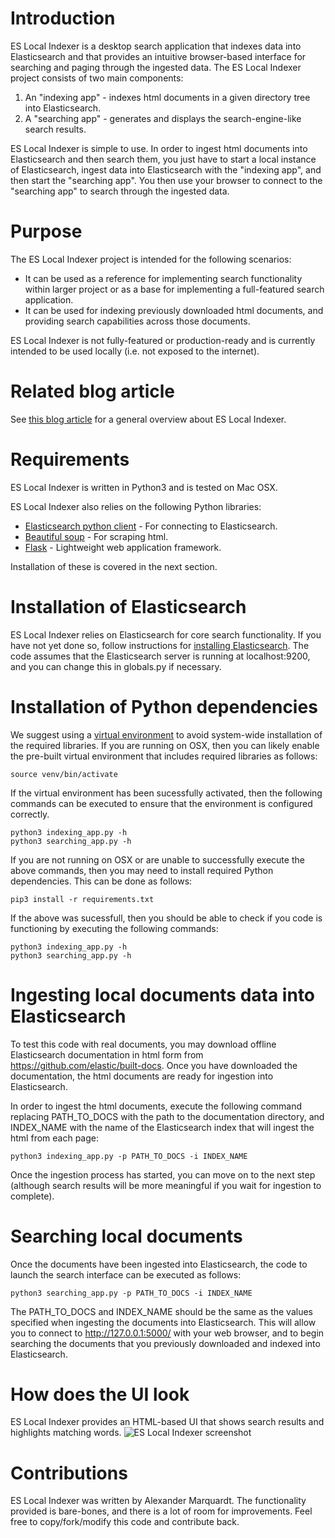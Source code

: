 # Introduction
ES Local Indexer is a desktop search application that indexes data into Elasticsearch and that provides an intuitive browser-based interface for searching and paging through the ingested data. The ES Local Indexer project consists of two main components:
1. An "indexing app" - indexes html documents in a given directory tree into Elasticsearch.
2. A "searching app" - generates and displays the search-engine-like search results. 

ES Local Indexer is simple to use. In order to ingest html documents into Elasticsearch and then search them, you just have to start a local instance of Elasticsearch, ingest data into Elasticsearch with the "indexing app", and then start the "searching app". You then use your browser to connect to the "searching app" to search through the ingested data. 

# Purpose
The ES Local Indexer project is intended for the following scenarios:

* It can be used as a reference for implementing search functionality within larger project or as a base for implementing a full-featured search application.
* It can be used for indexing previously downloaded html documents, and providing search capabilities across those documents.

ES Local Indexer is not fully-featured or production-ready and is currently intended to be used locally (i.e. not exposed to the internet).

# Related blog article
See [this blog article](https://alexmarquardt.com/es-local-indexer-desktop-search-built-with-elasticsearch/) for a general overview about ES Local Indexer.

# Requirements

ES Local Indexer is written in Python3 and is tested on Mac OSX. 

ES Local Indexer also relies on the following Python libraries:
* [Elasticsearch python client](https://pypi.org/project/elasticsearch/) - For connecting to Elasticsearch.
* [Beautiful soup](https://pypi.org/project/beautifulsoup4/) - For scraping html.
* [Flask](https://pypi.org/project/Flask/) - Lightweight web application framework.

Installation of these is covered in the next section.

# Installation of Elasticsearch
ES Local Indexer relies on Elasticsearch for core search functionality. If you have not yet done so, follow instructions for [installing Elasticsearch](https://www.elastic.co/guide/en/elasticsearch/reference/current/install-elasticsearch.html). The code assumes that the Elasticsearch server is running at localhost:9200, and you can change this in globals.py if necessary.

# Installation of Python dependencies
We suggest using a [virtual environment](https://realpython.com/python-virtual-environments-a-primer/) to avoid system-wide installation of the required libraries. If you are running on OSX, then you can likely enable the pre-built virtual environment that includes required libraries as follows:
```
source venv/bin/activate
```
If the virtual environment has been sucessfully activated, then the following commands can be executed to ensure that the environment is configured correctly. 
```
python3 indexing_app.py -h
python3 searching_app.py -h
```

If you are not running on OSX or are unable to successfully execute the above commands, then you may need to install required Python dependencies. This can be done as follows: 
```
pip3 install -r requirements.txt
```
If the above was sucessfull, then you should be able to check if you code is functioning by executing the following commands:
```
python3 indexing_app.py -h
python3 searching_app.py -h
```

# Ingesting local documents data into Elasticsearch
To test this code with real documents, you may download offline Elasticsearch documentation in html form from https://github.com/elastic/built-docs. Once you have downloaded the documentation, the html documents are ready for ingestion into Elasticsearch.

In order to ingest the html documents, execute the following command replacing PATH_TO_DOCS with the path to the documentation directory, and INDEX_NAME with the name of the Elasticsearch index that will ingest the html from each page:
```
python3 indexing_app.py -p PATH_TO_DOCS -i INDEX_NAME
```
Once the ingestion process has started, you can move on to the next step (although search results will be more meaningful if you wait for ingestion to complete).

# Searching local documents
Once the documents have been ingested into Elasticsearch, the code to launch the search interface can be executed as follows: 
```
python3 searching_app.py -p PATH_TO_DOCS -i INDEX_NAME
```
The PATH_TO_DOCS and INDEX_NAME should be the same as the values specified when ingesting the documents into Elasticsearch. This will allow you to connect to http://127.0.0.1:5000/ with your web browser, and to begin searching the documents that you previously downloaded and indexed into Elasticsearch.

# How does the UI look
ES Local Indexer provides an HTML-based UI that shows search results and highlights matching words. 
![ES Local Indexer screenshot](https://alexmarquardtcom.files.wordpress.com/2019/08/screenshot-2019-08-07-at-22.06.21.png)

# Contributions
ES Local Indexer was written by Alexander Marquardt. The functionality provided is bare-bones, and there is a lot of room for improvements. Feel free to copy/fork/modify this code and contribute back. 

